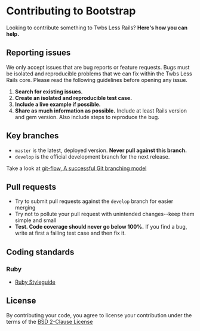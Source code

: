 # Contributing to Bootstrap

Looking to contribute something to Twbs Less Rails? **Here's how you can help.**



## Reporting issues

We only accept issues that are bug reports or feature requests. Bugs must be isolated and reproducible problems that we can fix within the Twbs Less Rails core. Please read the following guidelines before opening any issue.

1. **Search for existing issues.**
2. **Create an isolated and reproducible test case.**
3. **Include a live example if possible.**
4. **Share as much information as possible.** Include at least Rails version and gem version. Also include steps to reproduce the bug.



## Key branches

- `master` is the latest, deployed version. **Never pull against this branch.**
- `develop` is the official development branch for the next release.

Take a look at [git-flow, A successful Git branching model](http://nvie.com/posts/a-successful-git-branching-model/)



## Pull requests

- Try to submit pull requests against the `develop` branch for easier merging
- Try not to pollute your pull request with unintended changes--keep them simple and small
- **Test. Code coverage should never go below 100%.** If you find a bug, write at first a failing test case and then fix it.



## Coding standards

### Ruby

- [Ruby Styleguide](https://github.com/styleguide/ruby)



## License

By contributing your code, you agree to license your contribution under the terms of the [BSD 2-Clause License](LICENSE)
